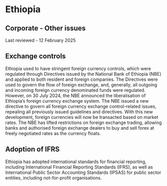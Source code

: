 # Ethiopia
## Corporate - Other issues
Last reviewed - 12 February 2025
## Exchange controls
Ethiopia used to have stringent foreign currency controls, which were regulated through Directives issued by the National Bank of Ethiopia (NBE) and applied to both resident and foreign companies. The Directives were used to govern the flow of foreign exchange, and, generally, all outgoing and incoming foreign currency denominated funds were regulated.
However, on 30 July 2024, the NBE announced the liberalisation of Ethiopia’s foreign currency exchange system. The NBE issued a new directive to govern all foreign currency exchange control-related issues, repealing all previously issued guidelines and directives.
With this new development, foreign currencies will now be transacted based on market rates. The NBE has lifted restrictions on foreign exchange trading, allowing banks and authorised foreign exchange dealers to buy and sell forex at freely negotiated rates as the currency floats.
## Adoption of IFRS
Ethiopia has adopted international standards for financial reporting, including International Financial Reporting Standards (IFRS), as well as International Public Sector Accounting Standards (IPSAS) for public sector entities, including not-for-profit organisations.
